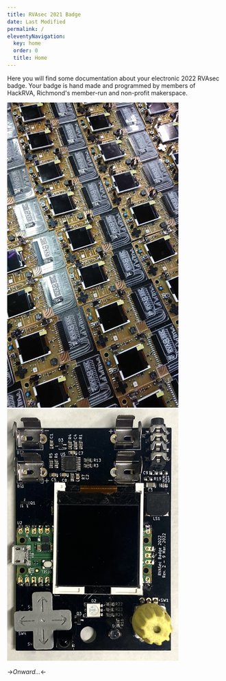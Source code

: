 ```yaml
---
title: RVAsec 2021 Badge
date: Last Modified 
permalink: /
eleventyNavigation:
  key: home 
  order: 0
  title: Home
---
```

<style>
  img {
    width: 400px !important;
  }
</style>

Here you will find some documentation about your electronic 2022 RVAsec badge. Your badge is hand made and programmed by members of HackRVA, Richmond's member-run and non-profit makerspace.


![badges](images/badges.jpg)
![badge-prototype](images/badge_prototype.jpg)

->*Onward...*<-



